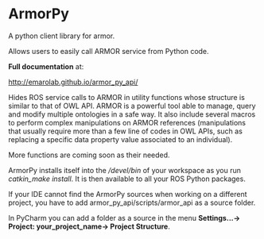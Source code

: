 # ArmorPy
A python client library for armor.

Allows users to easily call ARMOR service from Python code.

**Full documentation** at:

http://emarolab.github.io/armor_py_api/

Hides ROS service calls to ARMOR in utility functions whose structure is 
similar to that of OWL API. ARMOR is a powerful tool able to manage, 
query and modify multiple ontologies in a safe way. It also include 
several macros to perform complex manipulations on ARMOR references 
(manipulations that usually require more than a few line of codes in 
OWL APIs, such as replacing a specific data property value associated to
an individual).

More functions are coming soon as their needed.

ArmorPy installs itself into the */devel/bin* of your workspace as you run
*catkin_make install*. It is then available to all your ROS Python packages.

If your IDE cannot find the ArmorPy sources when working on a different 
project, you have to add armor_py_api/scripts/armor_api as a source folder.

In PyCharm you can add a folder as a source in the menu 
**Settings...-> Project: your_project_name-> Project Structure**.
